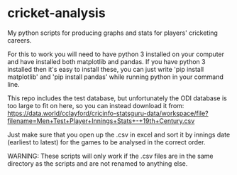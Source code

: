 # cricket-analysis
My python scripts for producing graphs and stats for players' cricketing careers.


For this to work you will need to have python 3 installed on your computer and have installed both matplotlib and pandas.
If you have python 3 installed then it's easy to install these, you can just write 'pip install matplotlib' and 'pip install pandas' while running python in your command line.

This repo includes the test database, but unfortunately the ODI database is too large to fit on here, so you can instead download it from:
https://data.world/cclayford/cricinfo-statsguru-data/workspace/file?filename=Men+Test+Player+Innings+Stats+-+19th+Century.csv

Just make sure that you open up the .csv in excel and sort it by innings date (earliest to latest) for the games to be analysed in the correct order.

WARNING:
These scripts will only work if the .csv files are in the same directory as the scripts and are not renamed to anything else.
